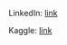LinkedIn: [link](https://www.linkedin.com/in/farukcansaglam/)

Kaggle: [link](https://www.kaggle.com/greysky)

